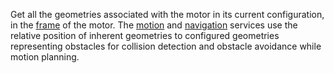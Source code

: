 Get all the geometries associated with the motor in its current configuration, in the [frame](/operate/reference/services/frame-system/) of the motor.
The [motion](/operate/reference/services/motion/) and [navigation](/operate/reference/services/navigation/) services use the relative position of inherent geometries to configured geometries representing obstacles for collision detection and obstacle avoidance while motion planning.
